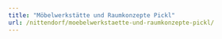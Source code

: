 ```yaml
---
title: "Möbelwerkstätte und Raumkonzepte Pickl"
url: /nittendorf/moebelwerkstaette-und-raumkonzepte-pickl/
---
```

